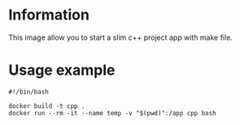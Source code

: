 # Information
This image allow you to start a slim c++ project app with make file.

# Usage example
```
#!/bin/bash

docker build -t cpp .
docker run --rm -it --name temp -v "$(pwd)":/app cpp bash

```
